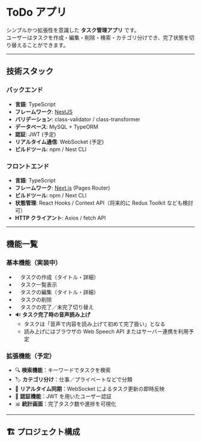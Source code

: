 # ToDo アプリ

シンプルかつ拡張性を意識した **タスク管理アプリ** です。  
ユーザーはタスクを作成・編集・削除・検索・カテゴリ分けでき、完了状態を切り替えることができます。  

---

## 技術スタック

### バックエンド
- **言語**: TypeScript  
- **フレームワーク**: [NestJS](https://nestjs.com/)  
- **バリデーション**: class-validator / class-transformer  
- **データベース**: MySQL + TypeORM  
- **認証**: JWT (予定)  
- **リアルタイム通信**: WebSocket (予定)  
- **ビルドツール**: npm / Nest CLI  

### フロントエンド
- **言語**: TypeScript  
- **フレームワーク**: [Next.js](https://nextjs.org/) (Pages Router)  
- **ビルドツール**: npm / Next CLI  
- **状態管理**: React Hooks / Context API（将来的に Redux Toolkit なども検討可）  
- **HTTP クライアント**: Axios / fetch API  

---

## 機能一覧

### 基本機能（実装中）
- 　タスクの作成（タイトル・詳細）  
- 　タスク一覧表示  
- 　タスクの編集（タイトル・詳細）  
- 　タスクの削除  
- 　タスクの完了／未完了切り替え  
- 🔊 **タスク完了時の音声読み上げ**  
  - タスクは「音声で内容を読み上げて初めて完了扱い」となる  
  - 読み上げにはブラウザの Web Speech API またはサーバー連携を利用予定  

### 拡張機能（予定）
- 🔍 **検索機能**：キーワードでタスクを検索  
- 🏷 **カテゴリ分け**：仕事／プライベートなどで分類  
- 📡 **リアルタイム同期**：WebSocket によるタスク更新の即時反映  
- 🔐 **認証機能**：JWT を用いたユーザー認証  
- 📊 **統計画面**：完了タスク数や進捗を可視化  

---

## 🏗 プロジェクト構成

